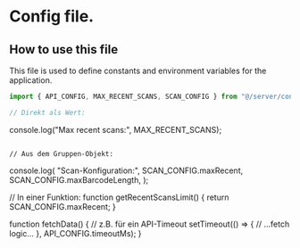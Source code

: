 # Config file.

## How to use this file

This file is used to define constants and environment variables for the application.

```ts
import { API_CONFIG, MAX_RECENT_SCANS, SCAN_CONFIG } from "@/server/config";

// Direkt als Wert:
```

console.log("Max recent scans:", MAX_RECENT_SCANS);

```

// Aus dem Gruppen-Objekt:
```

console.log(
"Scan-Konfiguration:",
SCAN_CONFIG.maxRecent,
SCAN_CONFIG.maxBarcodeLength,
);

// In einer Funktion:
function getRecentScansLimit() {
return SCAN_CONFIG.maxRecent;
}

function fetchData() {
// z.B. für ein API-Timeout
setTimeout(() => {
// ...fetch logic...
}, API_CONFIG.timeoutMs);
}

```

```
